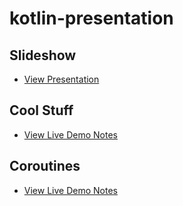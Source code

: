 # kotlin-presentation

## Slideshow
* [View Presentation](https://docs.google.com/presentation/d/1BD4YFqGO0q5qyh_lwZxZGWjjxCE0wbzyYaKYB5UyC18/edit?usp=sharing)

## Cool Stuff
* [View Live Demo Notes](https://docs.google.com/document/d/1Um5AQiiA35fue-NgIV2SradmCIabl-Bjd6LYOdalZrc/edit?usp=sharing)

## Coroutines
* [View Live Demo Notes](https://docs.google.com/document/d/1C2V2lQmmRQ8TnMrB8EU2QNz0bEPyuuqfW7eEKLxgVKA/edit?usp=sharing)
